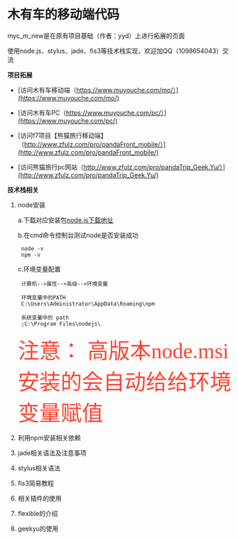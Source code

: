 木有车的移动端代码
=======
myc_m_new是在原有项目基础（作者：yyd）上进行拓展的页面

使用node.js、stylus、jade、fis3等技术栈实现，欢迎加QQ（1098654043）交流

**项目拓展**

* [访问木有车移动端（https://www.muyouche.com/mo/）](https://www.muyouche.com/mo/) 

* [访问木有车PC（https://www.muyouche.com/pc/）](https://www.muyouche.com/pc/) 

* [访问f7项目【熊猫旅行移动端】（http://www.zfulz.com/pro/pandaFront_mobile/）](http://www.zfulz.com/pro/pandaFront_mobile/) 

* [访问熊猫旅行pc网站（http://www.zfulz.com/pro/pandaTrip_Geek.Yu/）](http://www.zfulz.com/pro/pandaTrip_Geek.Yu/) 


**技术栈相关**

1. node安装
   
    a.下载对应安装包[node.js下载地址](http://nodejs.cn/download/)

    b.在cmd命令控制台测试node是否安装成功  
    
        node -v
        npm -v

    c.环境变量配置

        计算机-->属性-->高级-->环境变量

		环境变量中的PATH
		C:\Users\Administrator\AppData\Roaming\npm

		系统变量中的 path
		;C:\Program Files\nodejs\  

    <font color=#ff4433 size=14 face="微软雅黑">注意： 高版本node.msi安装的会自动给给环境变量赋值</font>
        


2. 利用npm安装相关依赖

3. jade相关语法及注意事项

4. stylus相关语法

5. fis3简易教程

6. 相关插件的使用

7. flexible的介绍

8. geekyu的使用



